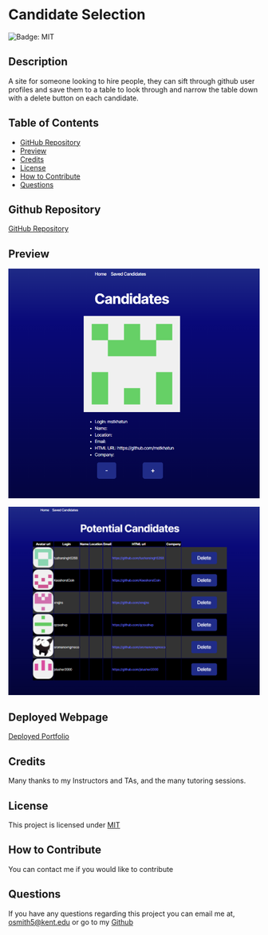 # Candidate Selection

![Badge: MIT](https://img.shields.io/badge/License-MIT-blue.svg)

## Description

A site for someone looking to hire people, they can sift through github user profiles and save them to a table to look through and narrow the table down with a delete button on each candidate.

## Table of Contents

- [GitHub Repository](#github-repository)
- [Preview](#preview)
- [Credits](#credits)
- [License](#license)
- [How to Contribute](#how-to-contribute)
- [Questions](#questions)

## Github Repository

[GitHub Repository](https://github.com/Liv-5/candidate-selection)

## Preview

![screenshot of candidate selection page](src/assets/cand-selectss.PNG)

<img src="src\assets\pot-candss.PNG" alt="portfolio resume page">

<!-- <img src="./src/assets/portfolioaboutss.PNG" alt="portfolio about page">
<img src="./src/assets/portfoliocontactss.PNG" alt="portfolio contact page">
<img src="./src/assets/portfolioportss.PNG" alt="portfolio page">
<img src="./src/assets/portfolioresumess.PNG" alt="portfolio resume page"> -->

## Deployed Webpage

[Deployed Portfolio](https://candidate-selection.onrender.com)

## Credits

Many thanks to my Instructors and TAs, and the many tutoring sessions.

## License

This project is licensed under [MIT](https://opensource.org/licenses/MIT)

## How to Contribute

You can contact me if you would like to contribute

## Questions

If you have any questions regarding this project you can email me at, [ osmith5@kent.edu](mailto:osmith5@kent.edu) or go to my [Github](https://github.com/Liv-5)
